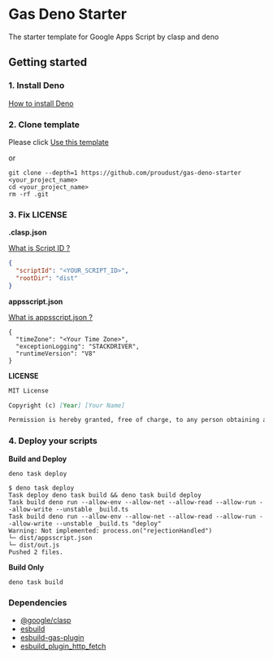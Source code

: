 # Gas Deno Starter

The starter template for Google Apps Script by clasp and deno

## Getting started

### 1. Install Deno

[How to install Deno](https://deno.land/manual/getting_started/installation)

### 2. Clone template

Please click
[Use this template](https://github.com/proudust/gas-deno-starter/generate)

or

```
git clone --depth=1 https://github.com/proudust/gas-deno-starter <your_project_name>
cd <your_project_name>
rm -rf .git
```

### 3. Fix LICENSE

**.clasp.json**

[What is Script ID ?](https://github.com/google/clasp#scriptid-required)

```json
{
  "scriptId": "<YOUR_SCRIPT_ID>",
  "rootDir": "dist"
}
```

**appsscript.json**

[What is appsscript.json ?](https://developers.google.com/apps-script/concepts/manifests)

```
{
  "timeZone": "<Your Time Zone>",
  "exceptionLogging": "STACKDRIVER",
  "runtimeVersion": "V8"
}
```

**LICENSE**

```md
MIT License

Copyright (c) [Year] [Your Name]

Permission is hereby granted, free of charge, to any person obtaining a copy
```

### 4. Deploy your scripts

**Build and Deploy**

```
deno task deploy
```

```
$ deno task deploy
Task deploy deno task build && deno task build deploy
Task build deno run --allow-env --allow-net --allow-read --allow-run --allow-write --unstable _build.ts
Task build deno run --allow-env --allow-net --allow-read --allow-run --allow-write --unstable _build.ts "deploy"
Warning: Not implemented: process.on("rejectionHandled")
└─ dist/appsscript.json
└─ dist/out.js
Pushed 2 files.
```

**Build Only**

```
deno task build
```

### Dependencies

- [@google/clasp](https://github.com/google/clasp)
- [esbuild](https://github.com/evanw/esbuild)
- [esbuild-gas-plugin](https://github.com/mahaker/esbuild-gas-plugin)
- [esbuild_plugin_http_fetch](https://github.com/jed/esbuild-plugin-http-fetch)
